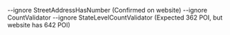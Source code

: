 --ignore StreetAddressHasNumber (Confirmed on website)
--ignore CountValidator --ignore StateLevelCountValidator (Expected 362 POI, but website has 642 POI)
